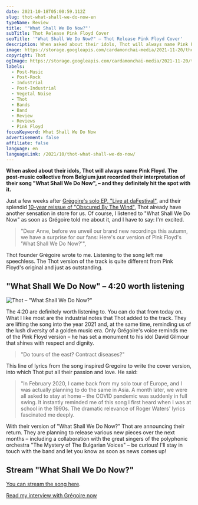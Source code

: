 ```yaml
---
date: 2021-10-18T05:00:59.112Z
slug: thot-what-shall-we-do-now-en
typeName: Review
title: '"What Shall We Do Now?"'
subTitle: Thot Release Pink Floyd Cover
seoTitle: '"What Shall We Do Now?" – Thot Release Pink Floyd Cover'
description: When asked about their idols, Thot will always name Pink Floyd. The post-music collective from Belgium just recorded their interpretation of their song "What Shall We Do Now", – and they definitely hit the spot with it.
image: https://storage.googleapis.com/cardamonchai-media/2021-11-20/thot-what-should-we-do-now-jpg-imagine-181818_5d615e_1024_768/640.webp
copyright: Thot
ogImage: https://storage.googleapis.com/cardamonchai-media/2021-11-20/thot-what-should-we-do-now-fb-png-imagine-181818_535754_1200_628/640.webp
labels:
  - Post-Music
  - Post-Rock
  - Industrial
  - Post-Industrial
  - Vegetal Noise
  - Thot
  - Bands
  - Band
  - Review
  - Reviews
  - Pink Floyd
focusKeyword: What Shall We Do Now
advertisement: false
affiliate: false
language: en
languageLink: /2021/10/thot-what-shall-we-do-now/
---
```


**When asked about their idols, Thot will always name Pink Floyd. The post-music collective from Belgium just recorded their interpretation of their song "What Shall We Do Now", – and they definitely hit the spot with it.**

Just a few weeks after [Grégoire's solo EP, "Live at daFestival"](/2021/07/live-at-dafestival-gregoire-thot-en), and their splendid [10-year reissue of "Obscured By The Wind"](/2021/06/thot-feiern-10-jahre-obscured-by-the-wind-en), Thot already have another sensation in store for us. Of course, I listened to "What Shall We Do Now" as soon as Grégoire told me about it, and I have to say: I'm excited.

> "Dear Anne, before we unveil our brand new recordings this autumn, we have a surprise for our fans: Here's our version of Pink Floyd's 'What Shall We Do Now?'",

Thot founder Grégoire wrote to me. Listening to the song left me speechless. The Thot version of the track is quite different from Pink Floyd's original and just as outstanding.

## "What Shall We Do Now" – 4:20 worth listening

![Thot – "What Shall We Do Now?"](https://storage.googleapis.com/cardamonchai-media/2021-11-20/thot-what-should-we-do-now-jpeg-imagine-183858_253d56_700_700/640.webp 'Thot – "What Shall We Do Now?"')

The 4:20 are definitely worth listening to. You can do that from today on. What I like most are the industrial notes that Thot added to the track. They are lifting the song into the year 2021 and, at the same time, reminding us of the lush diversity of a golden music era. Only Grégoire's voice reminds me of the Pink Floyd version – he has set a monument to his idol David Gilmour that shines with respect and dignity.

> "Do tours of the east? Contract diseases?"

This line of lyrics from the song inspired Gregoire to write the cover version, into which Thot put all their passion and love. He said:

> "In February 2020, I came back from my solo tour of Europe, and I was actually planning to do the same in Asia. A month later, we were all asked to stay at home – the COVID pandemic was suddenly in full swing. It instantly reminded me of this song I first heard when I was at school in the 1990s. The dramatic relevance of Roger Waters' lyrics fascinated me deeply.

With their version of "What Shall We Do Now?" Thot are announcing their return. They are planning to release various new pieces over the next months – including a collaboration with the great singers of the polyphonic orchestra "The Mystery of The Bulgarian Voices" – be curious! I'll stay in touch with the band and let you know as soon as news comes up!

## Stream "What Shall We Do Now?"

[You can stream the song here](https://thotweb.net/wswdn/).

[Read my interview with Grégoire now](/2021/04/thot-interview-en)
